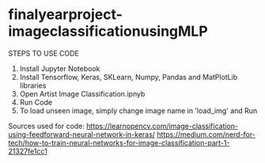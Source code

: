 # finalyearproject-imageclassificationusingMLP
STEPS TO USE CODE
1. Install Jupyter Notebook
2. Install Tensorflow, Keras, SKLearn, Numpy, Pandas and MatPlotLib libraries
3. Open Artist Image Classification.ipnyb
4. Run Code
5. To load unseen image, simply change image name in 'load_img' and Run

Sources used for code:
https://learnopencv.com/image-classification-using-feedforward-neural-network-in-keras/
https://medium.com/nerd-for-tech/how-to-train-neural-networks-for-image-classification-part-1-21327fe1cc1
